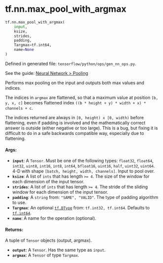 <div itemscope itemtype="http://developers.google.com/ReferenceObject">
<meta itemprop="name" content="tf.nn.max_pool_with_argmax" />
</div>

# tf.nn.max_pool_with_argmax

``` python
tf.nn.max_pool_with_argmax(
    input,
    ksize,
    strides,
    padding,
    Targmax=tf.int64,
    name=None
)
```



Defined in generated file: `tensorflow/python/ops/gen_nn_ops.py`.

See the guide: [Neural Network > Pooling](../../../../api_guides/python/nn.md#Pooling)

Performs max pooling on the input and outputs both max values and indices.

The indices in `argmax` are flattened, so that a maximum value at position
`[b, y, x, c]` becomes flattened index
`((b * height + y) * width + x) * channels + c`.

The indices returned are always in `[0, height) x [0, width)` before flattening,
even if padding is involved and the mathematically correct answer is outside
(either negative or too large).  This is a bug, but fixing it is difficult to do
in a safe backwards compatible way, especially due to flattening.

#### Args:

* <b>`input`</b>: A `Tensor`. Must be one of the following types: `float32`, `float64`, `int32`, `uint8`, `int16`, `int8`, `int64`, `bfloat16`, `uint16`, `half`, `uint32`, `uint64`.
    4-D with shape `[batch, height, width, channels]`.  Input to pool over.
* <b>`ksize`</b>: A list of `ints` that has length `>= 4`.
    The size of the window for each dimension of the input tensor.
* <b>`strides`</b>: A list of `ints` that has length `>= 4`.
    The stride of the sliding window for each dimension of the
    input tensor.
* <b>`padding`</b>: A `string` from: `"SAME", "VALID"`.
    The type of padding algorithm to use.
* <b>`Targmax`</b>: An optional <a href="../../tf/DType.md"><code>tf.DType</code></a> from: `tf.int32, tf.int64`. Defaults to <a href="../../tf/int64.md"><code>tf.int64</code></a>.
* <b>`name`</b>: A name for the operation (optional).


#### Returns:

A tuple of `Tensor` objects (output, argmax).

* <b>`output`</b>: A `Tensor`. Has the same type as `input`.
* <b>`argmax`</b>: A `Tensor` of type `Targmax`.